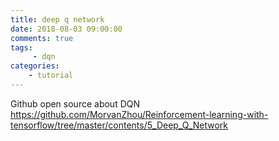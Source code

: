 ```yaml
---
title: deep q network
date: 2018-08-03 09:00:00
comments: true
tags:
     - dqn
categories: 
    - tutorial
---
```

Github open source about DQN https://github.com/MorvanZhou/Reinforcement-learning-with-tensorflow/tree/master/contents/5_Deep_Q_Network 
